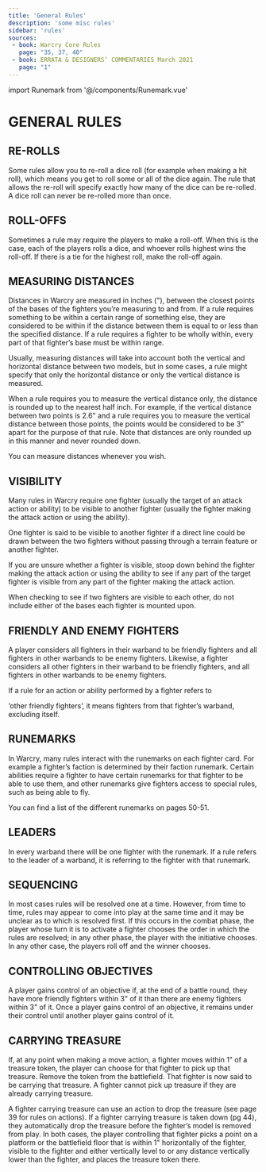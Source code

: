 ```yaml
---
title: 'General Rules'
description: 'some misc rules'
sidebar: 'rules'
sources:
 - book: Warcry Core Rules
   page: "35, 37, 40"
 - book: ERRATA & DESIGNERS’ COMMENTARIES March 2021
   page: "1"
---
```

import Runemark from '@/components/Runemark.vue'

# GENERAL RULES

## RE-ROLLS

Some rules allow you to re-roll a dice roll (for example when making a hit roll), which means you get to roll some or all of the dice again. The rule that allows the re-roll will specify exactly how many of the dice can be re-rolled. A dice roll can never be re-rolled more than once.

## ROLL-OFFS

Sometimes a rule may require the players to make a roll-off. When this is the case, each of the players rolls a dice, and whoever rolls highest wins the roll-off. If there is a tie for the highest roll, make the roll-off again.

## MEASURING DISTANCES

Distances in Warcry are measured in inches ("), between the closest points of the bases of the fighters you’re measuring to and from. If a rule requires something to be within a certain range of something else, they are considered to be within if the distance between them is equal to or less than the specified distance. If a rule requires a fighter to be wholly within, every part of that fighter’s base must be within range.

Usually, measuring distances will take into account both the vertical and horizontal distance between two models, but in some cases, a rule might specify that only the horizontal distance or only the vertical distance is measured.

When a rule requires you to measure the vertical distance only, the distance is rounded up to the nearest half inch. For example, if the vertical distance between two points is 2.6" and a rule requires you to measure the vertical distance between those points, the points would be considered to be 3" apart for the purpose of that rule. Note that distances are only rounded up in this manner and never rounded down.

You can measure distances whenever you wish.
## VISIBILITY

Many rules in Warcry require one fighter (usually the target of an attack action or ability) to be visible to another fighter (usually the fighter making the attack action or using the ability).

One fighter is said to be visible to another fighter if a direct line could be drawn between the two fighters without passing through a terrain feature or another fighter.

If you are unsure whether a fighter is visible, stoop down behind the fighter making the attack action or using the ability to see if any part of the target fighter is visible from any part of the fighter making the attack action.

When checking to see if two fighters are visible to each other, do not include either of the bases each fighter is mounted upon.

## FRIENDLY AND ENEMY FIGHTERS

A player considers all fighters in their warband to be friendly fighters and all fighters in other warbands to be enemy fighters. Likewise, a fighter considers all other fighters in their warband to be friendly fighters, and all fighters in other warbands to be enemy fighters.

If a rule for an action or ability performed by a fighter refers to

‘other friendly fighters’, it means fighters from that fighter’s warband, excluding itself.

## RUNEMARKS

In Warcry, many rules interact with the runemarks on each fighter card. For example a fighter’s faction is determined by their faction runemark. Certain abilities require a fighter to have certain runemarks for that fighter to be able to use them, and other runemarks give fighters access to special rules, such as being able to fly.

You can find a list of the different runemarks on pages 50-51.

## LEADERS

In every warband there will be one fighter with the <Runemark mark="leader" /> runemark. If a rule refers to the leader of a warband, it is referring to the fighter with that runemark.

## SEQUENCING

In most cases rules will be resolved one at a time. However, from time to time, rules may appear to come into play at the same time and it may be unclear as to which is resolved first. If this occurs in the combat phase, the player whose turn it is to activate a fighter chooses the order in which the rules are resolved; in any other phase, the player with the initiative chooses. In any other case, the players roll off and the winner chooses.

## CONTROLLING OBJECTIVES 
A player gains control of an objective if, at the end of a battle round, they have more friendly fighters within 3" of it than there are enemy fighters within 3" of it. Once a player gains control of an objective, it remains under their control until another player gains control of it. 


## CARRYING TREASURE

If, at any point when making a move action, a fighter moves within 1" of a treasure token, the player can choose for that fighter to pick up that treasure. Remove the token from the battlefield. That fighter is now said to be carrying that treasure. A fighter cannot pick up treasure if they are already carrying treasure. 

A fighter carrying treasure can use an action to drop the treasure (see page 39 for rules on actions). If a fighter carrying treasure is taken down (pg 44), they automatically drop the treasure before the fighter’s model is removed from play. In both cases, the player controlling that fighter picks a point on a platform or the battlefield floor that is within 1" horizontally of the fighter, visible to the fighter and either vertically level to or any distance vertically lower than the fighter, and places the treasure token there. 

